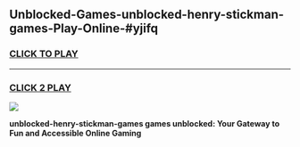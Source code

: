
## Unblocked-Games-unblocked-henry-stickman-games-Play-Online-#yjifq
<h3>
<a href="https://premium.freeplayer.one?title=unblocked-henry-stickman-games&ref=27F">CLICK TO PLAY</a></h3>
<hr>

<h3>
<a href="https://premium.freeplayer.one?title=unblocked-henry-stickman-games&ref=27F">CLICK 2 PLAY</a>
  
</h3>

<a href="https://premium.freeplayer.one?title=unblocked-henry-stickman-games&ref=27F"><img src="https://clearcache.store/games.png"></a>


**unblocked-henry-stickman-games games unblocked: Your Gateway to Fun and Accessible Online Gaming**
